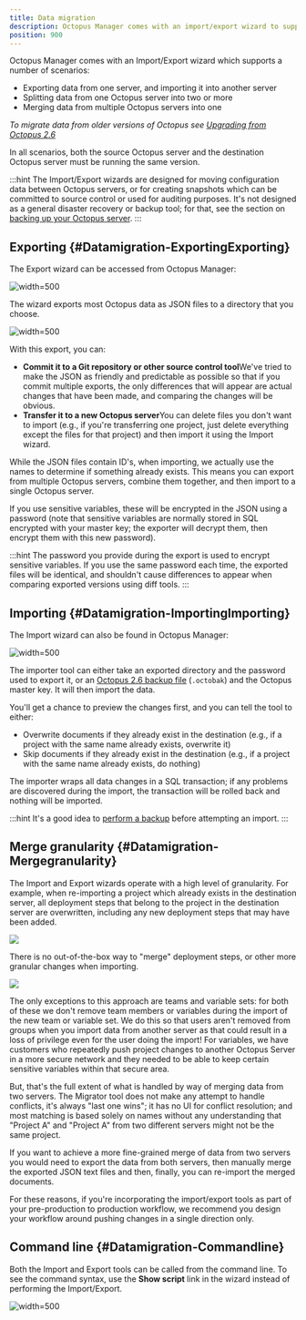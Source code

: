 ```yaml
---
title: Data migration
description: Octopus Manager comes with an import/export wizard to support moving data between Octopus instances.
position: 900
---
```


Octopus Manager comes with an Import/Export wizard which supports a number of scenarios:

- Exporting data from one server, and importing it into another server
- Splitting data from one Octopus server into two or more
- Merging data from multiple Octopus servers into one

*To migrate data from older versions of Octopus see [Upgrading from Octopus 2.6](/docs/administration/upgrading/upgrading-from-octopus-2.6/index.md)*

In all scenarios, both the source Octopus server and the destination Octopus server must be running the same version.

:::hint
The Import/Export wizards are designed for moving configuration data between Octopus servers, or for creating snapshots which can be committed to source control or used for auditing purposes. It's not designed as a general disaster recovery or backup tool; for that, see the section on [backing up your Octopus server](/docs/administration/backup-and-restore.md).
:::

## Exporting {#Datamigration-ExportingExporting}

The Export wizard can be accessed from Octopus Manager:

![](/docs/images/3048141/3278071.png "width=500")

The wizard exports most Octopus data as JSON files to a directory that you choose.

![](/docs/images/3048141/3278073.png "width=500")

With this export, you can:

- **Commit it to a Git repository or other source control tool**We've tried to make the JSON as friendly and predictable as possible so that if you commit multiple exports, the only differences that will appear are actual changes that have been made, and comparing the changes will be obvious.
- **Transfer it to a new Octopus server**You can delete files you don't want to import (e.g., if you're transferring one project, just delete everything except the files for that project) and then import it using the Import wizard.

While the JSON files contain ID's, when importing, we actually use the names to determine if something already exists. This means you can export from multiple Octopus servers, combine them together, and then import to a single Octopus server.

If you use sensitive variables, these will be encrypted in the JSON using a password (note that sensitive variables are normally stored in SQL encrypted with your master key; the exporter will decrypt them, then encrypt them with this new password).

:::hint
The password you provide during the export is used to encrypt sensitive variables. If you use the same password each time, the exported files will be identical, and shouldn't cause differences to appear when comparing exported versions using diff tools.
:::

## Importing {#Datamigration-ImportingImporting}

The Import wizard can also be found in Octopus Manager:

![](/docs/images/3048141/3278070.png "width=500")

The importer tool can either take an exported directory and the password used to export it, or an [Octopus 2.6 backup file](/docs/administration/data-migration.md#Datamigration-ImportingImporting) (`.octobak`) and the Octopus master key. It will then import the data.

You'll get a chance to preview the changes first, and you can tell the tool to either:

- Overwrite documents if they already exist in the destination (e.g., if a project with the same name already exists, overwrite it)
- Skip documents if they already exist in the destination (e.g., if a project with the same name already exists, do nothing)

The importer wraps all data changes in a SQL transaction; if any problems are discovered during the import, the transaction will be rolled back and nothing will be imported.

:::hint
It's a good idea to [perform a backup](/docs/administration/backup-and-restore.md) before attempting an import.
:::

## Merge granularity {#Datamigration-Mergegranularity}

The Import and Export wizards operate with a high level of granularity. For example, when re-importing a project which already exists in the destination server, all deployment steps that belong to the project in the destination server are overwritten, including any new deployment steps that may have been added.

![](/docs/images/3048141/3278323.png)

There is no out-of-the-box way to "merge" deployment steps, or other more granular changes when importing.

![](/docs/images/3048141/3278324.png)

The only exceptions to this approach are teams and variable sets: for both of these we don't remove team members or variables during the import of the new team or variable set. We do this so that users aren't removed from groups when you import data from another server as that could result in a loss of privilege even for the user doing the import! For variables, we have customers who repeatedly push project changes to another Octopus Server in a more secure network and they needed to be able to keep certain sensitive variables within that secure area.

But, that's the full extent of what is handled by way of merging data from two servers. The Migrator tool does not make any attempt to handle conflicts, it's always "last one wins"; it has no UI for conflict resolution; and most matching is based solely on names without any understanding that "Project A" and "Project A" from two different servers might not be the same project.

If you want to achieve a more fine-grained merge of data from two servers you would need to export the data from both servers, then manually merge the exported JSON text files and then, finally, you can re-import the merged documents.

For these reasons, if you're incorporating the import/export tools as part of your pre-production to production workflow, we recommend you design your workflow around pushing changes in a single direction only.

## Command line {#Datamigration-Commandline}

Both the Import and Export tools can be called from the command line. To see the command syntax, use the **Show script** link in the wizard instead of performing the Import/Export.

![](/docs/images/3048141/3278069.png "width=500")
